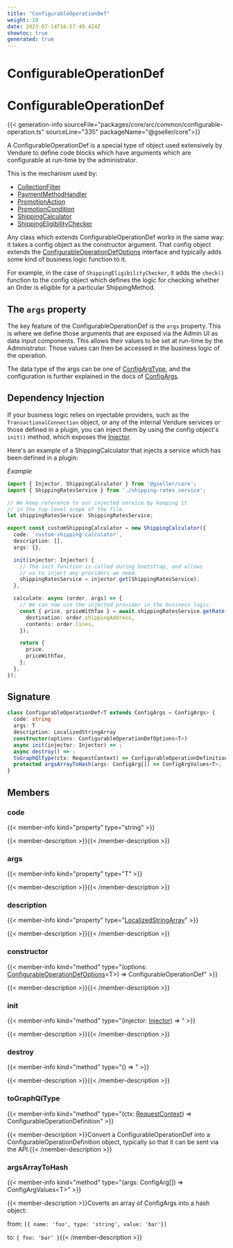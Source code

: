 ```yaml
---
title: "ConfigurableOperationDef"
weight: 10
date: 2023-07-14T16:57:49.424Z
showtoc: true
generated: true
---
```

<!-- This file was generated from the Vendure source. Do not modify. Instead, re-run the "docs:build" script -->

# ConfigurableOperationDef
<div class="symbol">


# ConfigurableOperationDef

{{< generation-info sourceFile="packages/core/src/common/configurable-operation.ts" sourceLine="335" packageName="@gseller/core">}}

A ConfigurableOperationDef is a special type of object used extensively by Vendure to define
code blocks which have arguments which are configurable at run-time by the administrator.

This is the mechanism used by:

* <a href='/typescript-api/configuration/collection-filter#collectionfilter'>CollectionFilter</a>
* <a href='/typescript-api/payment/payment-method-handler#paymentmethodhandler'>PaymentMethodHandler</a>
* <a href='/typescript-api/promotions/promotion-action#promotionaction'>PromotionAction</a>
* <a href='/typescript-api/promotions/promotion-condition#promotioncondition'>PromotionCondition</a>
* <a href='/typescript-api/shipping/shipping-calculator#shippingcalculator'>ShippingCalculator</a>
* <a href='/typescript-api/shipping/shipping-eligibility-checker#shippingeligibilitychecker'>ShippingEligibilityChecker</a>

Any class which extends ConfigurableOperationDef works in the same way: it takes a
config object as the constructor argument. That config object extends the <a href='/typescript-api/configurable-operation-def/configurable-operation-def-options#configurableoperationdefoptions'>ConfigurableOperationDefOptions</a>
interface and typically adds some kind of business logic function to it.

For example, in the case of `ShippingEligibilityChecker`,
it adds the `check()` function to the config object which defines the logic for checking whether an Order is eligible
for a particular ShippingMethod.

## The `args` property

The key feature of the ConfigurableOperationDef is the `args` property. This is where we define those
arguments that are exposed via the Admin UI as data input components. This allows their values to
be set at run-time by the Administrator. Those values can then be accessed in the business logic
of the operation.

The data type of the args can be one of <a href='/typescript-api/configurable-operation-def/config-arg-type#configargtype'>ConfigArgType</a>, and the configuration is further explained in
the docs of <a href='/typescript-api/configurable-operation-def/config-args#configargs'>ConfigArgs</a>.

## Dependency Injection
If your business logic relies on injectable providers, such as the `TransactionalConnection` object, or any of the
internal Vendure services or those defined in a plugin, you can inject them by using the config object's
`init()` method, which exposes the <a href='/typescript-api/common/injector#injector'>Injector</a>.

Here's an example of a ShippingCalculator that injects a service which has been defined in a plugin:

*Example*

```TypeScript
import { Injector, ShippingCalculator } from '@gseller/core';
import { ShippingRatesService } from './shipping-rates.service';

// We keep reference to our injected service by keeping it
// in the top-level scope of the file.
let shippingRatesService: ShippingRatesService;

export const customShippingCalculator = new ShippingCalculator({
  code: 'custom-shipping-calculator',
  description: [],
  args: {},

  init(injector: Injector) {
    // The init function is called during bootstrap, and allows
    // us to inject any providers we need.
    shippingRatesService = injector.get(ShippingRatesService);
  },

  calculate: async (order, args) => {
    // We can now use the injected provider in the business logic.
    const { price, priceWithTax } = await shippingRatesService.getRate({
      destination: order.shippingAddress,
      contents: order.lines,
    });

    return {
      price,
      priceWithTax,
    };
  },
});
```

## Signature

```TypeScript
class ConfigurableOperationDef<T extends ConfigArgs = ConfigArgs> {
  code: string
  args: T
  description: LocalizedStringArray
  constructor(options: ConfigurableOperationDefOptions<T>)
  async init(injector: Injector) => ;
  async destroy() => ;
  toGraphQlType(ctx: RequestContext) => ConfigurableOperationDefinition;
  protected argsArrayToHash(args: ConfigArg[]) => ConfigArgValues<T>;
}
```
## Members

### code

{{< member-info kind="property" type="string"  >}}

{{< member-description >}}{{< /member-description >}}

### args

{{< member-info kind="property" type="T"  >}}

{{< member-description >}}{{< /member-description >}}

### description

{{< member-info kind="property" type="<a href='/typescript-api/configurable-operation-def/localized-string-array#localizedstringarray'>LocalizedStringArray</a>"  >}}

{{< member-description >}}{{< /member-description >}}

### constructor

{{< member-info kind="method" type="(options: <a href='/typescript-api/configurable-operation-def/configurable-operation-def-options#configurableoperationdefoptions'>ConfigurableOperationDefOptions</a>&#60;T&#62;) => ConfigurableOperationDef"  >}}

{{< member-description >}}{{< /member-description >}}

### init

{{< member-info kind="method" type="(injector: <a href='/typescript-api/common/injector#injector'>Injector</a>) => "  >}}

{{< member-description >}}{{< /member-description >}}

### destroy

{{< member-info kind="method" type="() => "  >}}

{{< member-description >}}{{< /member-description >}}

### toGraphQlType

{{< member-info kind="method" type="(ctx: <a href='/typescript-api/request/request-context#requestcontext'>RequestContext</a>) => ConfigurableOperationDefinition"  >}}

{{< member-description >}}Convert a ConfigurableOperationDef into a ConfigurableOperationDefinition object, typically
so that it can be sent via the API.{{< /member-description >}}

### argsArrayToHash

{{< member-info kind="method" type="(args: ConfigArg[]) => ConfigArgValues&#60;T&#62;"  >}}

{{< member-description >}}Coverts an array of ConfigArgs into a hash object:

from:
`[{ name: 'foo', type: 'string', value: 'bar'}]`

to:
`{ foo: 'bar' }`{{< /member-description >}}


</div>
